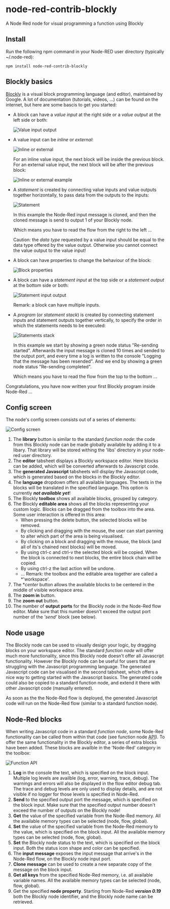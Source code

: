 # node-red-contrib-blockly
A Node Red node for visual programming a function using Blockly

## Install
Run the following npm command in your Node-RED user directory (typically ~/.node-red):
```
npm install node-red-contrib-blockly
```

## Blockly basics
[Blockly](https://developers.google.com/blockly/) is a visual block programming language (and editor), maintained by Google.  A lot of documentation (tutorials, videos, ...) can be found on the internet, but here are some bascis to get you started:
+ A block can have a *value input* at the right side or a *value output* at the left side or both:

    ![Value input output](https://raw.githubusercontent.com/bartbutenaers/node-red-contrib-blockly/master/images/blockly_values.png)
    
+ A value input can be *inline* or *external*:

    ![Inline or external](https://raw.githubusercontent.com/bartbutenaers/node-red-contrib-blockly/master/images/blockly_inline.png)
    
    For an inline value input, the next block will be inside the previous block.  For an external value input, the next block will be after the previous block:
    
    ![Inline or external example](https://raw.githubusercontent.com/bartbutenaers/node-red-contrib-blockly/master/images/blockly_inline_example.png)    
    
+ A *statement* is created by connecting value inputs and value outputs together horizontally, to pass data from the outputs to the inputs:

    ![Statement](https://raw.githubusercontent.com/bartbutenaers/node-red-contrib-blockly/master/images/blockly_statement.png)
   
  In this example the Node-Red input message is cloned, and then the cloned message is send to output 1 of your Blockly node.  
  
  Which means you have to read the flow from the right to the left ...
  
  Caution: the *data type* requested by a value input should be equal to the data type offered by the value output.  Otherwise you cannot connect the value output to the value input!
  
+ A block can have properties to change the behaviour of the block:

    ![Block properties](https://raw.githubusercontent.com/bartbutenaers/node-red-contrib-blockly/master/images/blockly_properties.png) 
  
+ A block can have a *statement input* at the top side or a *statement output* at the bottom side or both:

    ![Statement input output](https://raw.githubusercontent.com/bartbutenaers/node-red-contrib-blockly/master/images/blockly_statement_input.png) 
    
    Remark: a block can have multiple inputs.
    
+ A *program* (or *statement stack*) is created by connecting statement inputs and statement outputs together vertically, to specify the order in which the statements needs to be executed:

    ![Statements stack](https://raw.githubusercontent.com/bartbutenaers/node-red-contrib-blockly/master/images/blockly_statements_program.png) 

    In this example we start by showing a green node status "Re-sending started".  Afterwards the input message is cloned 10 times and sended to the output port, and every time a log is written to the console "Logging that the message has been resended".  And we end by showing a green node status "Re-sending completed".
    
    Which means you have to read the flow from the top to the bottom ...
    
Congratulations, you have now written your first Blockly program inside Node-Red ...

## Config screen
The node's config screen consists out of a series of elements:

![Config screen](https://raw.githubusercontent.com/bartbutenaers/node-red-contrib-blockly/master/images/blockly_screen.png)

1. The **library** button is similar to the standard *function node*: the code from this Blockly node can be made globally available by adding it to a libary.  That library will be stored withing the 'libs' directory in your node-red user directory.
2. The **editor** tabsheet displays a Blockly workspace editor.  Here blocks can be added, which will be converted afterwards to Javascript code.
3. The **generated Javascript** tabsheets will display the Javascript code, which is generated based on the blocks in the Blockly editor.
4. The **language** dropdown offers all available languages.  The texts in the blocks will be translated in the specified language.  This option is currently ***not available yet***!
5. The Blockly **toolbox** shows all available blocks, grouped by category.
6. The Blockly **editable area** shows all the blocks representing your custom logic.  Blocks can be dragged from the toolbox into the area.  Some user interaction is offered in this area:
    + When pressing the delete button, the selected blocks will be removed.  
    + By clicking and dragging with the mouse, the user can start panning to alter which part of the area is being visualised.  
    + By clicking on a block and dragging with the mouse, the block (and all of its's chained next blocks) will be moved.
    + By using ctrl-c and ctrl-v the selected block will be copied.  When the block is connected to next blocks, the entire block chain will be copied.
    + By using ctrl-z the last action will be undone.
    + ...
Remark: the toolbox and the editable area together are called a *'workspace'.
7. The **center* button allows the available blocks to be centered in the middle of visible workspace area.
8. The **zoom in** button.
9. The **zoom out** button.
10. The number of **output ports** for the Blockly node in the Node-Red flow editor.  Make sure that this number doesn't exceed the output port number of the *'send'* block (see below).

## Node usage
The Blockly node can be used to visually design your logic, by dragging blocks on your workspace editor.  The standard *function node* will offer much more functionality, since this Blockly node doesn't offer all Javascript functionality.  However the Blockly node can be useful for users that are struggling with the Javascript programming language.  The generated Javascript code can be visualised in the second tabsheet, which offers a nice way to getting started with the Javascript basics.  The generated code could also be copied to a standard function node, and extend it there with other Javascript code (manually entered).

As soon as the the Node-Red flow is deployed, the generated Javascript code will run on the Node-Red flow (similar to a standard function node).

## Node-Red blocks
When writing Javascript code in a standard *function node*, some Node-Red functionality can be called from within that code (see function node [API](https://nodered.org/docs/writing-functions#api-reference)).  To offer the same functionality in the Blockly editor, a series of extra blocks have been added.  These blocks are availble in the 'Node-Red' category in the toolbox:

![Function API](https://raw.githubusercontent.com/bartbutenaers/node-red-contrib-blockly/master/images/blockly_api.png)

1. **Log** in the console the text, which is specified on the block input.  Multiple log levels are availble (log, error, warning, trace, debug).  The warnings and errors will also be displayed in the flow editor debug tab.  The trace and debug levels are only used to display details, and are not visible if no logger for those levels is specified in Node-Red.
2. **Send** to the specified output port the message, which is specified on the block input.  Make sure that the specified output number doesn't exceed the number of outputs on the Blockly node!
3. **Get** the value of the specified variable from the Node-Red memory.  All the available memory types can be selected (node, flow, global).
4. **Set** the value of the specified variable from the Node-Red memory to the value, which is specified on the block input.  All the available memory types can be selected (node, flow, global).
5. **Set** the Blockly node status to the text, which is specified on the block input.  Both the status icon shape and color can be specified.
6. The **input message** exposes the input message that arrive's in the Node-Red flow, on the Blockly node input port.
7. **Clone message** can be used to create a new separate copy of the message on the block input.
8. **Get all keys** from the specified Node-Red memory, i.e. all available variable names.  All the available memory types can be selected (node, flow, global).
9. Get the specified **node property**.  Starting from Node-Red ***version 0.19*** both the Blockly node identifier, and the Blockly node name can be retrieved.
